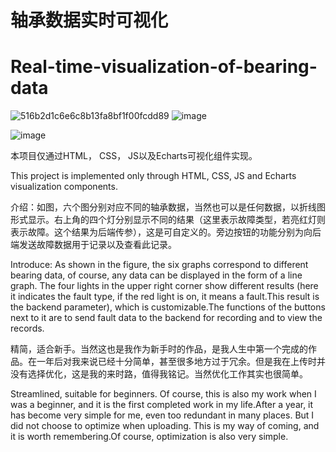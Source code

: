 # 轴承数据实时可视化
# Real-time-visualization-of-bearing-data

![516b2d1c6e6c8b13fa8bf1f00fcdd89](https://github.com/user-attachments/assets/eb71ecde-df11-41d7-9e40-374c7125ce88)
![image](https://github.com/user-attachments/assets/54e58e77-3189-4939-a53d-07676380e9d5)

![image](https://github.com/user-attachments/assets/8888e72f-7a7e-4d2d-8ddb-0602c7e50f1e)

本项目仅通过HTML， CSS， JS以及Echarts可视化组件实现。
 
This project is implemented only through HTML, CSS, JS and Echarts visualization components.



介绍：如图，六个图分别对应不同的轴承数据，当然也可以是任何数据，以折线图形式显示。右上角的四个灯分别显示不同的结果（这里表示故障类型，若亮红灯则表示故障。这个结果为后端传参），这是可自定义的。旁边按钮的功能分别为向后端发送故障数据用于记录以及查看此记录。

Introduce: As shown in the figure, the six graphs correspond to different bearing data, of course, any data can be displayed in the form of a line graph. The four lights in the upper right corner show different results (here it indicates the fault type, if the red light is on, it means a fault.This result is the backend parameter), which is customizable.The functions of the buttons next to it are to send fault data to the backend for recording and to view the records.




精简，适合新手。当然这也是我作为新手时的作品，是我人生中第一个完成的作品。在一年后对我来说已经十分简单，甚至很多地方过于冗余。但是我在上传时并没有选择优化，这是我的来时路，值得我铭记。当然优化工作其实也很简单。

Streamlined, suitable for beginners. Of course, this is also my work when I was a beginner, and it is the first completed work in my life.After a year, it has become very simple for me, even too redundant in many places. But I did not choose to optimize when uploading. This is my way of coming, and it is worth remembering.Of course, optimization is also very simple.

